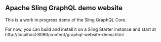 Apache Sling GraphQL demo website
----

This is a work in progress demo of the Sling GraphQL Core.

For now, you can build and install it on a Sling Starter instance
and start at http://localhost:8080/content/graphql-website-demo.html